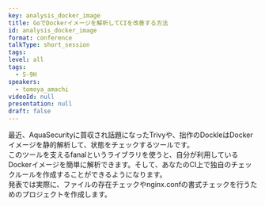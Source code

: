 ```yaml
---
key: analysis_docker_image
title: GoでDockerイメージを解析してCIを改善する方法
id: analysis_docker_image
format: conference
talkType: short_session
tags:
level: all
tags:
  - S-9H
speakers:
  - tomoya_amachi
videoId: null
presentation: null
draft: false
---
```

最近、AquaSecurityに買収され話題になったTrivyや、拙作のDockleはDockerイメージを静的解析して、状態をチェックするツールです。  
このツールを支えるfanalというライブラリを使うと、自分が利用しているDockerイメージを簡単に解析できます。そして、あなたのCI上で独自のチェックルールを作成することができるようになります。  
発表では実際に、ファイルの存在チェックやnginx.confの書式チェックを行うためのプロジェクトを作成します。
